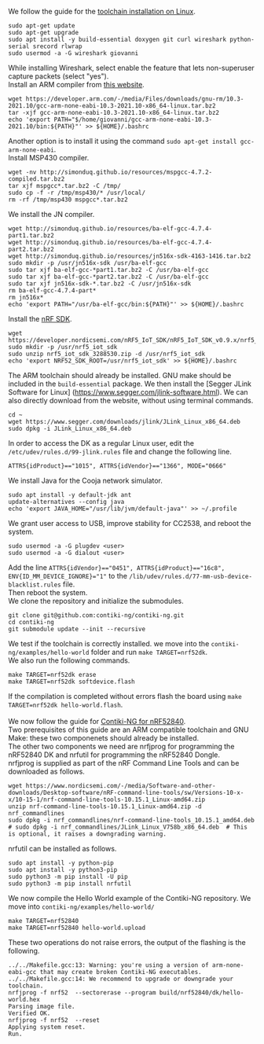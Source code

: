 We follow the guide for the [toolchain installation on Linux](https://github.com/contiki-ng/contiki-ng/wiki/Toolchain-installation-on-Linux).
```
sudo apt-get update
sudo apt-get upgrade
sudo apt install -y build-essential doxygen git curl wireshark python-serial srecord rlwrap
sudo usermod -a -G wireshark giovanni

```
While installing Wireshark, select enable the feature that lets non-superuser capture packets (select "yes").\
Install an ARM compiler from [this website](https://developer.arm.com/tools-and-software/open-source-software/developer-tools/gnu-toolchain/gnu-rm/downloads).

```
wget https://developer.arm.com/-/media/Files/downloads/gnu-rm/10.3-2021.10/gcc-arm-none-eabi-10.3-2021.10-x86_64-linux.tar.bz2
tar -xjf gcc-arm-none-eabi-10.3-2021.10-x86_64-linux.tar.bz2 
echo 'export PATH="$/home/giovanni/gcc-arm-none-eabi-10.3-2021.10/bin:${PATH}"' >> ${HOME}/.bashrc

```
Another option is to install it using the command `sudo apt-get install gcc-arm-none-eabi`.\
Install MSP430 compiler.
```
wget -nv http://simonduq.github.io/resources/mspgcc-4.7.2-compiled.tar.bz2
tar xjf mspgcc*.tar.bz2 -C /tmp/ 
sudo cp -f -r /tmp/msp430/* /usr/local/
rm -rf /tmp/msp430 mspgcc*.tar.bz2
```
We install the JN compiler.
```
wget http://simonduq.github.io/resources/ba-elf-gcc-4.7.4-part1.tar.bz2
wget http://simonduq.github.io/resources/ba-elf-gcc-4.7.4-part2.tar.bz2
wget http://simonduq.github.io/resources/jn516x-sdk-4163-1416.tar.bz2
sudo mkdir -p /usr/jn516x-sdk /usr/ba-elf-gcc
sudo tar xjf ba-elf-gcc-*part1.tar.bz2 -C /usr/ba-elf-gcc
sudo tar xjf ba-elf-gcc-*part2.tar.bz2 -C /usr/ba-elf-gcc
sudo tar xjf jn516x-sdk-*.tar.bz2 -C /usr/jn516x-sdk
rm ba-elf-gcc-4.7.4-part*
rm jn516x*
echo 'export PATH="/usr/ba-elf-gcc/bin:${PATH}"' >> ${HOME}/.bashrc
```
Install the [nRF SDK](https://github.com/contiki-ng/contiki-ng/wiki/Platform-nrf52dk). 
```
wget https://developer.nordicsemi.com/nRF5_IoT_SDK/nRF5_IoT_SDK_v0.9.x/nrf5_iot_sdk_3288530.zip
sudo mkdir -p /usr/nrf5_iot_sdk
sudo unzip nrf5_iot_sdk_3288530.zip -d /usr/nrf5_iot_sdk
echo 'export NRF52_SDK_ROOT=/usr/nrf5_iot_sdk' >> ${HOME}/.bashrc
```
The ARM toolchain should already be installed. GNU make should be included in the `build-essential` package. We then install the [Segger JLink Software for Linux] (https://www.segger.com/jlink-software.html). We can also directly download from the website, without using terminal commands. 

```
cd ~
wget https://www.segger.com/downloads/jlink/JLink_Linux_x86_64.deb
sudo dpkg -i JLink_Linux_x86_64.deb
```
In order to access the DK as a regular Linux user, edit the `/etc/udev/rules.d/99-jlink.rules` file and change the following line.
```
ATTRS{idProduct}=="1015", ATTRS{idVendor}=="1366", MODE="0666"
```
We install Java for the Cooja network simulator.
```
sudo apt install -y default-jdk ant
update-alternatives --config java
echo 'export JAVA_HOME="/usr/lib/jvm/default-java"' >> ~/.profile
```
We grant user access to USB, improve stability for CC2538, and reboot the system.
```
sudo usermod -a -G plugdev <user>
sudo usermod -a -G dialout <user>
```
Add the line `ATTRS{idVendor}=="0451", ATTRS{idProduct}=="16c8", ENV{ID_MM_DEVICE_IGNORE}="1"` to the `/lib/udev/rules.d/77-mm-usb-device-blacklist.rules` file.\
Then reboot the system.\
We clone the repository and initialize the submodules.
```
git clone git@github.com:contiki-ng/contiki-ng.git
cd contiki-ng
git submodule update --init --recursive
```
We test if the toolchain is correctly installed. we move into the `contiki-ng/examples/hello-world` folder and run `make TARGET=nrf52dk`.\
We also run the following commands.
```
make TARGET=nrf52dk erase
make TARGET=nrf52dk softdevice.flash
```
If the compilation is completed without errors flash the board using `make TARGET=nrf52dk hello-world.flash`.\
\
We now follow the guide for [Contiki-NG for nRF52840](https://github.com/contiki-ng/contiki-ng/wiki/Platform-nrf52840).\
Two prerequisites of this guide are an ARM compatible toolchain and GNU Make: these two componenets should already be installed.\
The other two components we need are nrfjprog for programming the nRF52840 DK and nrfutil for programming the nRF52840 Dongle.\
nrfjprog is supplied as part of the nRF Command Line Tools and can be downloaded as follows.
```
wget https://www.nordicsemi.com/-/media/Software-and-other-downloads/Desktop-software/nRF-command-line-tools/sw/Versions-10-x-x/10-15-1/nrf-command-line-tools-10.15.1_Linux-amd64.zip
unzip nrf-command-line-tools-10.15.1_Linux-amd64.zip -d nrf_commandlines
sudo dpkg -i nrf_commandlines/nrf-command-line-tools_10.15.1_amd64.deb  
# sudo dpkg -i nrf_commandlines/JLink_Linux_V758b_x86_64.deb  # This is optional, it raises a downgrading warning.
```
nrfutil can be installed as follows.
```
sudo apt install -y python-pip	
sudo apt install -y python3-pip	
sudo python3 -m pip install -U pip
sudo python3 -m pip install nrfutil
```
We now compile the Hello World example of the Contiki-NG repository. We move into `contiki-ng/examples/hello-world/`
```
make TARGET=nrf52840
make TARGET=nrf52840 hello-world.upload
```
These two operations do not raise errors, the output of the flashing is the following.
```
../../Makefile.gcc:13: Warning: you're using a version of arm-none-eabi-gcc that may create broken Contiki-NG executables.
../../Makefile.gcc:14: We recommend to upgrade or downgrade your toolchain.
nrfjprog -f nrf52  --sectorerase --program build/nrf52840/dk/hello-world.hex
Parsing image file.
Verified OK.
nrfjprog -f nrf52  --reset
Applying system reset.
Run.
```


